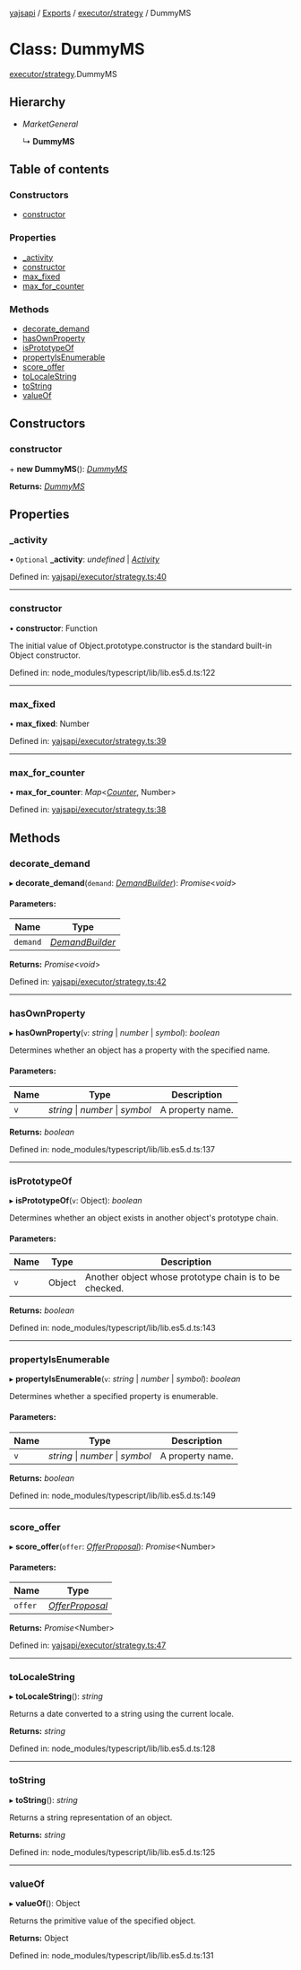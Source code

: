 [yajsapi](../README.md) / [Exports](../modules.md) / [executor/strategy](../modules/executor_strategy.md) / DummyMS

# Class: DummyMS

[executor/strategy](../modules/executor_strategy.md).DummyMS

## Hierarchy

* *MarketGeneral*

  ↳ **DummyMS**

## Table of contents

### Constructors

- [constructor](executor_strategy.dummyms.md#constructor)

### Properties

- [\_activity](executor_strategy.dummyms.md#_activity)
- [constructor](executor_strategy.dummyms.md#constructor)
- [max\_fixed](executor_strategy.dummyms.md#max_fixed)
- [max\_for\_counter](executor_strategy.dummyms.md#max_for_counter)

### Methods

- [decorate\_demand](executor_strategy.dummyms.md#decorate_demand)
- [hasOwnProperty](executor_strategy.dummyms.md#hasownproperty)
- [isPrototypeOf](executor_strategy.dummyms.md#isprototypeof)
- [propertyIsEnumerable](executor_strategy.dummyms.md#propertyisenumerable)
- [score\_offer](executor_strategy.dummyms.md#score_offer)
- [toLocaleString](executor_strategy.dummyms.md#tolocalestring)
- [toString](executor_strategy.dummyms.md#tostring)
- [valueOf](executor_strategy.dummyms.md#valueof)

## Constructors

### constructor

\+ **new DummyMS**(): [*DummyMS*](executor_strategy.dummyms.md)

**Returns:** [*DummyMS*](executor_strategy.dummyms.md)

## Properties

### \_activity

• `Optional` **\_activity**: *undefined* \| [*Activity*](props.activity.md)

Defined in: [yajsapi/executor/strategy.ts:40](https://github.com/golemfactory/yajsapi/blob/0a8d8c8/yajsapi/executor/strategy.ts#L40)

___

### constructor

• **constructor**: Function

The initial value of Object.prototype.constructor is the standard built-in Object constructor.

Defined in: node_modules/typescript/lib/lib.es5.d.ts:122

___

### max\_fixed

• **max\_fixed**: Number

Defined in: [yajsapi/executor/strategy.ts:39](https://github.com/golemfactory/yajsapi/blob/0a8d8c8/yajsapi/executor/strategy.ts#L39)

___

### max\_for\_counter

• **max\_for\_counter**: *Map*<[*Counter*](../enums/props_com.counter.md), Number\>

Defined in: [yajsapi/executor/strategy.ts:38](https://github.com/golemfactory/yajsapi/blob/0a8d8c8/yajsapi/executor/strategy.ts#L38)

## Methods

### decorate\_demand

▸ **decorate_demand**(`demand`: [*DemandBuilder*](props_builder.demandbuilder.md)): *Promise*<*void*\>

#### Parameters:

Name | Type |
------ | ------ |
`demand` | [*DemandBuilder*](props_builder.demandbuilder.md) |

**Returns:** *Promise*<*void*\>

Defined in: [yajsapi/executor/strategy.ts:42](https://github.com/golemfactory/yajsapi/blob/0a8d8c8/yajsapi/executor/strategy.ts#L42)

___

### hasOwnProperty

▸ **hasOwnProperty**(`v`: *string* \| *number* \| *symbol*): *boolean*

Determines whether an object has a property with the specified name.

#### Parameters:

Name | Type | Description |
------ | ------ | ------ |
`v` | *string* \| *number* \| *symbol* | A property name.    |

**Returns:** *boolean*

Defined in: node_modules/typescript/lib/lib.es5.d.ts:137

___

### isPrototypeOf

▸ **isPrototypeOf**(`v`: Object): *boolean*

Determines whether an object exists in another object's prototype chain.

#### Parameters:

Name | Type | Description |
------ | ------ | ------ |
`v` | Object | Another object whose prototype chain is to be checked.    |

**Returns:** *boolean*

Defined in: node_modules/typescript/lib/lib.es5.d.ts:143

___

### propertyIsEnumerable

▸ **propertyIsEnumerable**(`v`: *string* \| *number* \| *symbol*): *boolean*

Determines whether a specified property is enumerable.

#### Parameters:

Name | Type | Description |
------ | ------ | ------ |
`v` | *string* \| *number* \| *symbol* | A property name.    |

**Returns:** *boolean*

Defined in: node_modules/typescript/lib/lib.es5.d.ts:149

___

### score\_offer

▸ **score_offer**(`offer`: [*OfferProposal*](rest_market.offerproposal.md)): *Promise*<Number\>

#### Parameters:

Name | Type |
------ | ------ |
`offer` | [*OfferProposal*](rest_market.offerproposal.md) |

**Returns:** *Promise*<Number\>

Defined in: [yajsapi/executor/strategy.ts:47](https://github.com/golemfactory/yajsapi/blob/0a8d8c8/yajsapi/executor/strategy.ts#L47)

___

### toLocaleString

▸ **toLocaleString**(): *string*

Returns a date converted to a string using the current locale.

**Returns:** *string*

Defined in: node_modules/typescript/lib/lib.es5.d.ts:128

___

### toString

▸ **toString**(): *string*

Returns a string representation of an object.

**Returns:** *string*

Defined in: node_modules/typescript/lib/lib.es5.d.ts:125

___

### valueOf

▸ **valueOf**(): Object

Returns the primitive value of the specified object.

**Returns:** Object

Defined in: node_modules/typescript/lib/lib.es5.d.ts:131
